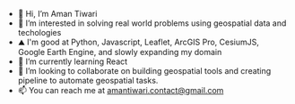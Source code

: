 - 👋 Hi, I’m Aman Tiwari
- 👀 I’m interested in solving real world problems using geospatial data and techologies
- ⛰️ I'm good at Python, Javascript, Leaflet, ArcGIS Pro, CesiumJS, Google Earth Engine, and slowly expanding my domain
- 🌱 I’m currently learning React
- 💞️ I’m looking to collaborate on building geospatial tools and creating pipeline to automate geospatial tasks.
- 📫 You can reach me at amantiwari.contact@gmail.com




